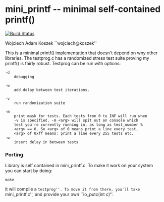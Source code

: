 # mini_printf -- minimal self-contained printf()

[![Build Status](https://travis-ci.org/wkoszek/mini_printf.svg)](https://travis-ci.org/wkoszek/mini_printf)

Wojciech Adam Koszek ``wojciech@koszek''

This is a minimal printf() implementation that doesn't depend on wny other
libraries. The testprog.c has a randomized stress test suite proving my
printf() is fairly robust. Testprog can be run with options:

	-d
		debugging

	-w
		add delay between test iterations.

	-v
		run randomization suite

	-m
		print mask for tests. Each tests from 0 to INF will run when
		-v is specified. -m <arg> will spit out on console which
		test you're currently running in, as long as test_number %
		<arg> == 0. So <arg> of 0 means print a line every test,
		<arg> of 0xff means: print a line every 255 tests etc.
	-w
		insert delay in between tests

### Porting

Library is self contained in mini_printf.c. To make it work on your
system you can start by doing:

	make

it will compile a ``testprog''. To move it from there, you'll take
``mini_printf.c'', and provide your own ``io_putc(int c)''.
